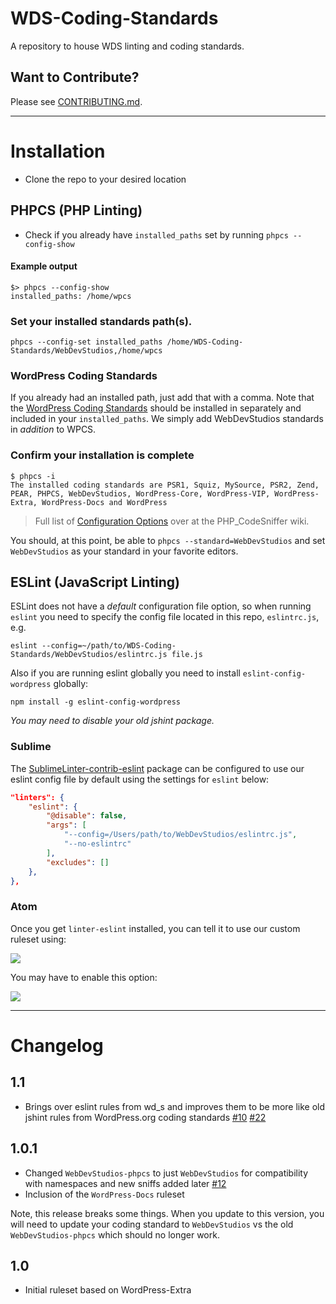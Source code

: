 # WDS-Coding-Standards

A repository to house WDS linting and coding standards.

## Want to Contribute?

Please see [CONTRIBUTING.md](CONTRIBUTING.md).

_______________________

# Installation

* Clone the repo to your desired location

## PHPCS (PHP Linting)

* Check if you already have `installed_paths` set by running `phpcs --config-show`

#### Example output

```
$> phpcs --config-show
installed_paths: /home/wpcs
```

### Set your installed standards path(s).

```
phpcs --config-set installed_paths /home/WDS-Coding-Standards/WebDevStudios,/home/wpcs
```

### WordPress Coding Standards

If you already had an installed path, just add that with a comma. Note that
the [WordPress Coding Standards](https://github.com/WordPress-Coding-Standards/WordPress-Coding-Standards)
should be installed in separately and included in your `installed_paths`. We
simply add WebDevStudios standards in _addition_ to WPCS.

### Confirm your installation is complete

```
$ phpcs -i
The installed coding standards are PSR1, Squiz, MySource, PSR2, Zend, PEAR, PHPCS, WebDevStudios, WordPress-Core, WordPress-VIP, WordPress-Extra, WordPress-Docs and WordPress
```

> Full list of [Configuration Options](https://github.com/squizlabs/PHP_CodeSniffer/wiki/Configuration-Options) over at the PHP_CodeSniffer wiki.

You should, at this point, be able to `phpcs --standard=WebDevStudios` and set
`WebDevStudios` as your standard in your favorite editors.

## ESLint (JavaScript Linting)

ESLint does not have a _default_ configuration file option, so when running `eslint` you need to
specify the config file located in this repo, `eslintrc.js`, e.g.

`eslint --config=~/path/to/WDS-Coding-Standards/WebDevStudios/eslintrc.js file.js`

Also if you are running eslint globally you need to install `eslint-config-wordpress` globally:

`npm install -g eslint-config-wordpress`

_You may need to disable your old jshint package._

### Sublime

The [SublimeLinter-contrib-eslint](https://github.com/roadhump/SublimeLinter-eslint) package
can be configured to use our eslint config file by default using the settings for `eslint` below:

``` json
"linters": {
	"eslint": {
		"@disable": false,
		"args": [
			"--config=/Users/path/to/WebDevStudios/eslintrc.js",
			"--no-eslintrc"
		],
		"excludes": []
	},
},
```

### Atom

Once you get `linter-eslint` installed, you can tell it to use our custom ruleset using:

![](https://cloudup.com/cq9nwuickFr+?r.png)

You may have to enable this option:

![](https://cloudup.com/c_vUkLklUQE+?r.png)

____________________

# Changelog

## 1.1

- Brings over eslint rules from wd_s and improves them to be more like old jshint rules from WordPress.org coding standards [#10](https://github.com/WebDevStudios/WDS-Coding-Standards/issues/10) [#22](https://github.com/WebDevStudios/WDS-Coding-Standards/issues/22)

## 1.0.1

- Changed `WebDevStudios-phpcs` to just `WebDevStudios` for compatibility with namespaces and new sniffs added later [#12](https://github.com/WebDevStudios/WDS-Coding-Standards/pull/12)
- Inclusion of the `WordPress-Docs` ruleset

Note, this release breaks some things. When you update to this version,
you will need to update your coding standard to `WebDevStudios` vs the old
`WebDevStudios-phpcs` which should no longer work.

## 1.0

- Initial ruleset based on WordPress-Extra
